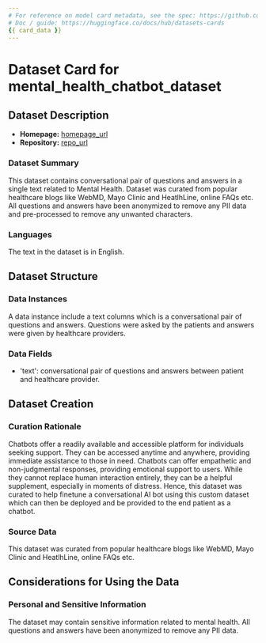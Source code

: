 ```yaml
---
# For reference on model card metadata, see the spec: https://github.com/huggingface/hub-docs/blob/main/datasetcard.md?plain=1
# Doc / guide: https://huggingface.co/docs/hub/datasets-cards
{{ card_data }}
---
```


# Dataset Card for mental_health_chatbot_dataset

## Dataset Description

- **Homepage:** [homepage_url](https://huggingface.co/datasets/heliosbrahma/mental_health_chatbot_dataset)
- **Repository:** [repo_url](https://huggingface.co/datasets/heliosbrahma/mental_health_chatbot_dataset/tree/main)

### Dataset Summary

This dataset contains conversational pair of questions and answers in a single text related to Mental Health. Dataset was curated from popular healthcare blogs like WebMD, Mayo Clinic and HeatlhLine, online FAQs etc. All questions and answers have been anonymized to remove any PII data and pre-processed to remove any unwanted characters.

### Languages

The text in the dataset is in English.

## Dataset Structure

### Data Instances

A data instance include a text columns which is a conversational pair of questions and answers. Questions were asked by the patients and answers were given by healthcare providers.

### Data Fields

- 'text': conversational pair of questions and answers between patient and healthcare provider.

## Dataset Creation

### Curation Rationale

Chatbots offer a readily available and accessible platform for individuals seeking support. They can be accessed anytime and anywhere, providing immediate assistance to those in need. Chatbots can offer empathetic and non-judgmental responses, providing emotional support to users. While they cannot replace human interaction entirely, they can be a helpful supplement, especially in moments of distress. Hence, this dataset was curated to help finetune a conversational AI bot using this custom dataset which can then be deployed and be provided to the end patient as a chatbot.

### Source Data

This dataset was curated from popular healthcare blogs like WebMD, Mayo Clinic and HeatlhLine, online FAQs etc.

## Considerations for Using the Data

### Personal and Sensitive Information

The dataset may contain sensitive information related to mental health. All questions and answers have been anonymized to remove any PII data.
